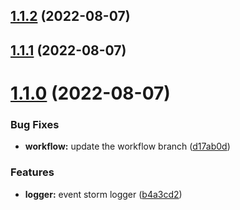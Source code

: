 ## [1.1.2](https://github.com/event-storm/event-storm-logger/compare/v1.1.1...v1.1.2) (2022-08-07)



## [1.1.1](https://github.com/event-storm/event-storm-logger/compare/v1.1.0...v1.1.1) (2022-08-07)



# [1.1.0](https://github.com/event-storm/event-storm-logger/compare/b4a3cd2f457c0b549d31cf4b5cf26f95d8db9788...v1.1.0) (2022-08-07)


### Bug Fixes

* **workflow:** update the workflow branch ([d17ab0d](https://github.com/event-storm/event-storm-logger/commit/d17ab0dd05bf05efe6d62a3cb1e5383fc7bacbf0))


### Features

* **logger:** event storm logger ([b4a3cd2](https://github.com/event-storm/event-storm-logger/commit/b4a3cd2f457c0b549d31cf4b5cf26f95d8db9788))



